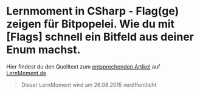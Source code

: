 # Lernmoment in CSharp - Flag(ge) zeigen für Bitpopelei. Wie du mit [Flags] schnell ein Bitfeld aus deiner Enum machst.

Hier findest du den Quelltext zum [entsprechenden Artikel](http://www.lernmoment.de/csharp-programmieren/flagge-zeigen-fuer-bitpopelei/) auf [LernMoment.de](http://www.lernmoment.de).

> Dieser LernMoment wird am 26.08.2015 veröffentlicht
